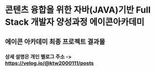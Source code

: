 # 콘텐츠 융합을 위한 자바(JAVA)기반 Full Stack 개발자 양성과정 에이콘아카데미
## 에이콘 아카데미 최종 프로젝트 결과물
### 상세 설명은 개인 벨로그 주소 -> https://velog.io/@ktw2000111/posts
